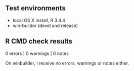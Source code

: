 ## Test environments
* local OS X install, R 3.4.4
* win-builder (devel and release)

## R CMD check results

0 errors | 0 warnings | 0 notes

On winbuilder, I receive no errors, warnings or notes either.
